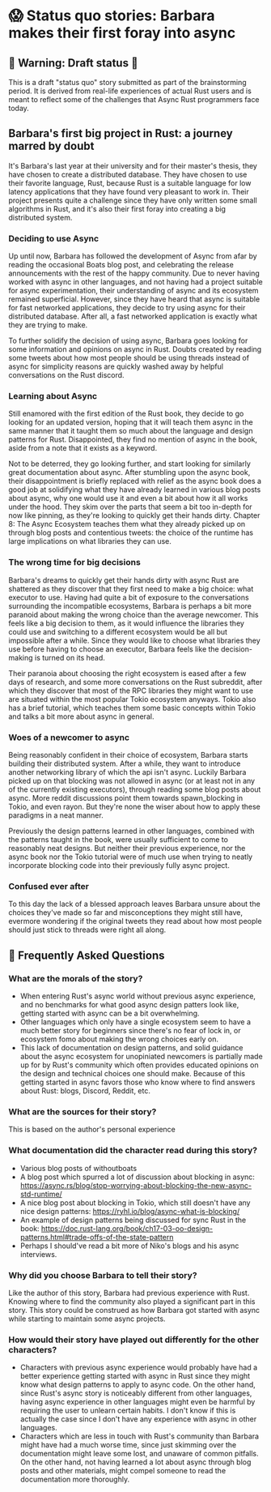 # 😱 Status quo stories: Barbara makes their first foray into async

## 🚧 Warning: Draft status 🚧

This is a draft "status quo" story submitted as part of the brainstorming period. It is derived from real-life experiences of actual Rust users and is meant to reflect some of the challenges that Async Rust programmers face today.

## Barbara's first big project in Rust: a journey marred by doubt

It's Barbara's last year at their university and for their master's thesis, they have chosen to create a distributed database.
They have chosen to use their favorite language, Rust, because Rust is a suitable language for low latency applications that they have found very pleasant to work in.
Their project presents quite a challenge since they have only written some small algorithms in Rust, and it's also their first foray into creating a big distributed system.

### Deciding to use Async
Up until now, Barbara has followed the development of Async from afar by reading the occasional Boats blog post, and celebrating the release announcements with the rest of the happy community.
Due to never having worked with async in other languages, and not having had a project suitable for async experimentation, their understanding of async and its ecosystem remained superficial.
However, since they have heard that async is suitable for fast networked applications, they decide to try using async for their distributed database.
After all, a fast networked application is exactly what they are trying to make.

To further solidify the decision of using async, Barbara goes looking for some information and opinions on async in Rust. Doubts created by reading some tweets about how most people should be using threads instead of async for simplicity reasons are quickly washed away by helpful conversations on the Rust discord.

### Learning about Async
Still enamored with the first edition of the Rust book, they decide to go looking for an updated version, hoping that it will teach them async in the same manner that it taught them so much about the language and design patterns for Rust. Disappointed, they find no mention of async in the book, aside from a note that it exists as a keyword.

Not to be deterred, they go looking further, and start looking for similarly great documentation about async.
After stumbling upon the async book, their disappointment is briefly replaced with relief as the async book does a good job at solidifying what they have already learned in various blog posts about async, why one would use it and even a bit about how it all works under the hood.
They skim over the parts that seem a bit too in-depth for now like pinning, as they're looking to quickly get their hands dirty.
Chapter 8: The Async Ecosystem teaches them what they already picked up on through blog posts and contentious tweets: the choice of the runtime has large implications on what libraries they can use.

### The wrong time for big decisions
Barbara's dreams to quickly get their hands dirty with async Rust are shattered as they discover that they first need to make a big choice: what executor to use. Having had quite a bit of exposure to the conversations surrounding the incompatible ecosystems, Barbara is perhaps a bit more paranoid about making the wrong choice than the average newcomer.
This feels like a big decision to them, as it would influence the libraries they could use and switching to a different ecosystem would be all but impossible after a while. Since they would like to choose what libraries they use before having to choose an executor, Barbara feels like the decision-making is turned on its head. 

Their paranoia about choosing the right ecosystem is eased after a few days of research, and some more conversations on the Rust subreddit, after which they discover that most of the RPC libraries they might want to use are situated within the most popular Tokio ecosystem anyways. Tokio also has a brief tutorial, which teaches them some basic concepts within Tokio and talks a bit more about async in general.

### Woes of a newcomer to async
Being reasonably confident in their choice of ecosystem, Barbara starts building their distributed system.
After a while, they want to introduce another networking library of which the api isn't async. Luckily Barbara picked up on that blocking was not allowed in async (or at least not in any of the currently existing executors), through reading some blog posts about async. More reddit discussions point them towards spawn\_blocking in Tokio, and even rayon. But they're none the wiser about how to apply these paradigms in a neat manner.

Previously the design patterns learned in other languages, combined with the patterns taught in the book, were usually sufficient to come to reasonably neat designs.
But neither their previous experience, nor the async book nor the Tokio tutorial were of much use when trying to neatly incorporate blocking code into their previously fully async project.

### Confused ever after
To this day the lack of a blessed approach leaves Barbara unsure about the choices they've made so far and misconceptions they might still have, evermore wondering if the original tweets they read about how most people should just stick to threads were right all along.

## 🤔 Frequently Asked Questions

### **What are the morals of the story?**
* When entering Rust's async world without previous async experience, and no benchmarks for what good async design patters look like, getting started with async can be a bit overwhelming.
* Other languages which only have a single ecosystem seem to have a much better story for beginners since there's no fear of lock in, or ecosystem fomo about making the wrong choices early on.
* This lack of documentation on design patterns, and solid guidance about the async ecosystem for unopiniated newcomers is partially made up for by Rust's community which often provides educated opinions on the design and technical choices one should make. Because of this getting started in async favors those who know where to find answers about Rust: blogs, Discord, Reddit, etc.

### **What are the sources for their story?**
This is based on the author's personal experience

### **What documentation did the character read during this story?**
* Various blog posts of withoutboats
* A blog post which spurred a lot of discussion about blocking in async: https://async.rs/blog/stop-worrying-about-blocking-the-new-async-std-runtime/
* A nice blog post about blocking in Tokio, which still doesn't have any nice design patterns: https://ryhl.io/blog/async-what-is-blocking/
* An example of design patterns being discussed for sync Rust in the book: https://doc.rust-lang.org/book/ch17-03-oo-design-patterns.html#trade-offs-of-the-state-pattern
* Perhaps I should've read a bit more of Niko's blogs and his async interviews.

### **Why did you choose Barbara to tell their story?**
Like the author of this story, Barbara had previous experience with Rust. Knowing where to find the community also played a significant part in this story. This story could be construed as how Barbara got started with async while starting to maintain some async projects.

### **How would their story have played out differently for the other characters?**
* Characters with previous async experience would probably have had a better experience getting started with async in Rust since they might know what design patterns to apply to async code.
  On the other hand, since Rust's async story is noticeably different from other languages, having async experience in other languages might even be harmful by requiring the user to unlearn certain habits. I don't know if this is actually the case since I don't have any experience with async in other languages.
* Characters which are less in touch with Rust's community than Barbara might have had a much worse time, since just skimming over the documentation might leave some lost, and unaware of common pitfalls. On the other hand, not having learned a lot about async through blog posts and other materials, might compel someone to read the documentation more thoroughly.

[character]: ../../characters.md
[status quo stories]: ../status_quo.md
[Alan]: ../../characters/alan.md
[Grace]: ../../characters/grace.md
[Niklaus]: ../../characters/niklaus.md
[Barbara]: ../../characters/barbara.md
[htvsq]: ../status_quo.md
[cannot be wrong]: ../../how_to_vision/comment.md#comment-to-understand-or-improve-not-to-negate-or-dissuade
